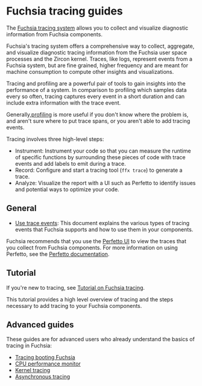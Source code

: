 # Fuchsia tracing guides

The [Fuchsia tracing system][fuchsia-tracing-system] allows you to collect and
visualize diagnostic information from Fuchsia components.

Fuchsia's tracing system offers a comprehensive way to collect, aggregate, and
visualize diagnostic tracing information from the Fuchsia user space processes
and the Zircon kernel. Traces, like logs, represent events from a Fuchsia
system, but are fine grained, higher frequency and are meant for machine
consumption to compute other insights and visualizations.

Tracing and profiling are a powerful pair of tools to gain insights into the
performance of a system. In comparison to profiling which samples data every
so often, tracing captures every event in a short duration and can include extra
information with the trace event.

Generally,[profiling][fuchsia-profiling] is more useful if you don't know where
the problem is, and aren't sure where to put trace spans, or you aren't able to
add tracing events.

Tracing involves three high-level steps:

* Instrument: Instrument your code so that you can measure the runtime of
  specific functions by surrounding these pieces of code with trace events and
  add labels to emit during a trace.
* Record: Configure and start a tracing tool (`ffx trace`) to generate a trace.
* Analyze: Visualize the report with a UI such as Perfetto to identify issues
  and potential ways to optimize your code.

## General

* [Use trace events][use-trace-events]: This document explains the various types
  of tracing events that Fuchsia supports and how to use them in your
  components.

Fuchsia recommends that you use the [Perfetto UI][perfetto-ui] to view the
traces that you collect from Fuchsia components. For more information on using
Perfetto, see the [Perfetto documentation][perfetto-docs].

## Tutorial

If you're new to tracing, see [Tutorial on Fuchsia tracing][tracing-tutorial].

This tutorial provides a high level overview of tracing and the steps necessary
to add tracing to your Fuchsia components.

## Advanced guides

These guides are for advanced users who already understand the basics
of tracing in Fuchsia:

* [Tracing booting Fuchsia](/docs/development/tracing/advanced/recording-a-boot-trace.md)
* [CPU performance monitor](/docs/development/tracing/advanced/recording-a-cpu-performance-trace.md)
* [Kernel tracing](/docs/development/tracing/advanced/recording-a-kernel-trace.md)
* [Asynchronous tracing](/docs/development/tracing/advanced/tracing-asynchronously.md)

<!-- Reference links -->

[fuchsia-tracing-system]: /docs/concepts/kernel/tracing-system.md
[tracing-tutorial]: /docs/development/tracing/tutorial/README.md
[use-trace-events]: /docs/development/tracing/trace_events.md
[perfetto-ui]: https://ui.perfetto.dev/
[perfetto-docs]: https://perfetto.dev/docs/
[fuchsia-profiling]: /docs/development/profiling/profiling-cpu-usage.md
